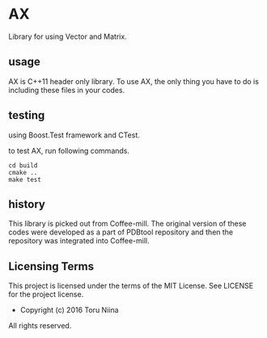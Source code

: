 AX
====

Library for using Vector and Matrix.

## usage

AX is C++11 header only library.
To use AX, the only thing you have to do is including these files in your codes.

## testing

using Boost.Test framework and CTest.

to test AX, run following commands.

    cd build
    cmake ..
    make test

## history

This library is picked out from Coffee-mill.
 The original version of these codes were developed as a part of PDBtool
 repository and then the repository was integrated into Coffee-mill.

## Licensing Terms
This project is licensed under the terms of the MIT License.
See LICENSE for the project license.

- Copyright (c) 2016 Toru Niina

All rights reserved.
